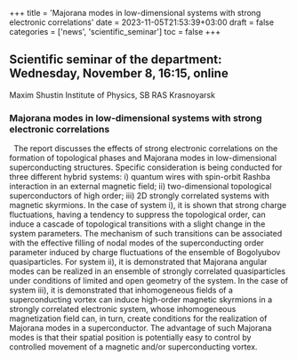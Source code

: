 +++
title = 'Majorana modes in low-dimensional systems with strong electronic correlations'
date = 2023-11-05T21:53:39+03:00
draft = false
categories = ['news', 'scientific_seminar']
toc = false
+++

## Scientific seminar of the department: Wednesday, November 8, 16:15, online

Maxim Shustin
Institute of Physics, SB RAS
Krasnoyarsk

### Majorana modes in low-dimensional systems with strong electronic correlations
 
The report discusses the effects of strong electronic correlations on the formation of topological phases and Majorana modes in low-dimensional superconducting structures. Specific consideration is being conducted for three different hybrid systems: i) quantum wires with spin-orbit Rashba interaction in an external magnetic field; ii) two-dimensional topological superconductors of high order; iii) 2D strongly correlated systems with magnetic skyrmions. In the case of system i), it is shown that strong charge fluctuations, having a tendency to suppress the topological order, can induce a cascade of topological transitions with a slight change in the system parameters. The mechanism of such transitions can be associated with the effective filling of nodal modes of the superconducting order parameter induced by charge fluctuations of the ensemble of Bogolyubov quasiparticles. For system ii), it is demonstrated that Majorana angular modes can be realized in an ensemble of strongly correlated quasiparticles under conditions of limited and open geometry of the system. In the case of system iii), it is demonstrated that inhomogeneous fields of a superconducting vortex can induce high-order magnetic skyrmions in a strongly correlated electronic system, whose inhomogeneous magnetization field can, in turn, create conditions for the realization of Majorana modes in a superconductor. The advantage of such Majorana modes is that their spatial position is potentially easy to control by controlled movement of a magnetic and/or superconducting vortex.